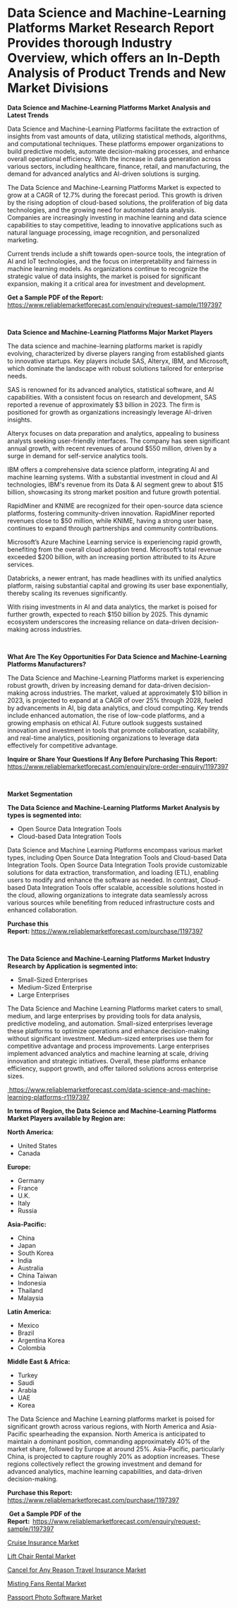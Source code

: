 <p><h1>Data Science and Machine-Learning Platforms Market Research Report Provides thorough Industry Overview, which offers an In-Depth Analysis of Product Trends and New Market Divisions</h1></p><p><strong>Data Science and Machine-Learning Platforms Market Analysis and Latest Trends</strong></p>
<p><p>Data Science and Machine-Learning Platforms facilitate the extraction of insights from vast amounts of data, utilizing statistical methods, algorithms, and computational techniques. These platforms empower organizations to build predictive models, automate decision-making processes, and enhance overall operational efficiency. With the increase in data generation across various sectors, including healthcare, finance, retail, and manufacturing, the demand for advanced analytics and AI-driven solutions is surging.</p><p>The Data Science and Machine-Learning Platforms Market is expected to grow at a CAGR of 12.7% during the forecast period. This growth is driven by the rising adoption of cloud-based solutions, the proliferation of big data technologies, and the growing need for automated data analysis. Companies are increasingly investing in machine learning and data science capabilities to stay competitive, leading to innovative applications such as natural language processing, image recognition, and personalized marketing.</p><p>Current trends include a shift towards open-source tools, the integration of AI and IoT technologies, and the focus on interpretability and fairness in machine learning models. As organizations continue to recognize the strategic value of data insights, the market is poised for significant expansion, making it a critical area for investment and development.</p></p>
<p><strong>Get a Sample PDF of the Report:&nbsp;</strong> <a href="https://www.reliablemarketforecast.com/enquiry/request-sample/1197397?utm_campaign=1108&utm_medium=2&utm_source=Github&utm_content=ia&utm_term=11032025&utm_id=data-science-and-machine-learning-platforms">https://www.reliablemarketforecast.com/enquiry/request-sample/1197397</a></p>
<p>&nbsp;</p>
<p><strong>Data Science and Machine-Learning Platforms Major Market Players</strong></p>
<p><p>The data science and machine-learning platforms market is rapidly evolving, characterized by diverse players ranging from established giants to innovative startups. Key players include SAS, Alteryx, IBM, and Microsoft, which dominate the landscape with robust solutions tailored for enterprise needs.</p><p>SAS is renowned for its advanced analytics, statistical software, and AI capabilities. With a consistent focus on research and development, SAS reported a revenue of approximately $3 billion in 2023. The firm is positioned for growth as organizations increasingly leverage AI-driven insights.</p><p>Alteryx focuses on data preparation and analytics, appealing to business analysts seeking user-friendly interfaces. The company has seen significant annual growth, with recent revenues of around $550 million, driven by a surge in demand for self-service analytics tools.</p><p>IBM offers a comprehensive data science platform, integrating AI and machine learning systems. With a substantial investment in cloud and AI technologies, IBM's revenue from its Data & AI segment grew to about $15 billion, showcasing its strong market position and future growth potential.</p><p>RapidMiner and KNIME are recognized for their open-source data science platforms, fostering community-driven innovation. RapidMiner reported revenues close to $50 million, while KNIME, having a strong user base, continues to expand through partnerships and community contributions.</p><p>Microsoft’s Azure Machine Learning service is experiencing rapid growth, benefiting from the overall cloud adoption trend. Microsoft’s total revenue exceeded $200 billion, with an increasing portion attributed to its Azure services.</p><p>Databricks, a newer entrant, has made headlines with its unified analytics platform, raising substantial capital and growing its user base exponentially, thereby scaling its revenues significantly.</p><p>With rising investments in AI and data analytics, the market is poised for further growth, expected to reach $150 billion by 2025. This dynamic ecosystem underscores the increasing reliance on data-driven decision-making across industries.</p></p>
<p>&nbsp;</p>
<p><strong>What Are The Key Opportunities For Data Science and Machine-Learning Platforms Manufacturers?</strong></p>
<p><p>The Data Science and Machine-Learning Platforms market is experiencing robust growth, driven by increasing demand for data-driven decision-making across industries. The market, valued at approximately $10 billion in 2023, is projected to expand at a CAGR of over 25% through 2028, fueled by advancements in AI, big data analytics, and cloud computing. Key trends include enhanced automation, the rise of low-code platforms, and a growing emphasis on ethical AI. Future outlook suggests sustained innovation and investment in tools that promote collaboration, scalability, and real-time analytics, positioning organizations to leverage data effectively for competitive advantage.</p></p>
<p><strong>Inquire or Share Your Questions If Any Before Purchasing This Report:</strong> <a href="https://www.reliablemarketforecast.com/enquiry/pre-order-enquiry/1197397?utm_campaign=1108&utm_medium=2&utm_source=Github&utm_content=ia&utm_term=11032025&utm_id=data-science-and-machine-learning-platforms">https://www.reliablemarketforecast.com/enquiry/pre-order-enquiry/1197397</a></p>
<p>&nbsp;</p>
<p><strong>Market Segmentation</strong></p>
<p><strong>The Data Science and Machine-Learning Platforms Market Analysis by types is segmented into:</strong></p>
<p><ul><li>Open Source Data Integration Tools</li><li>Cloud-based Data Integration Tools</li></ul></p>
<p><p>Data Science and Machine Learning Platforms encompass various market types, including Open Source Data Integration Tools and Cloud-based Data Integration Tools. Open Source Data Integration Tools provide customizable solutions for data extraction, transformation, and loading (ETL), enabling users to modify and enhance the software as needed. In contrast, Cloud-based Data Integration Tools offer scalable, accessible solutions hosted in the cloud, allowing organizations to integrate data seamlessly across various sources while benefiting from reduced infrastructure costs and enhanced collaboration.</p></p>
<p><strong>Purchase this Report:&nbsp;</strong><a href="https://www.reliablemarketforecast.com/purchase/1197397?utm_campaign=1108&utm_medium=2&utm_source=Github&utm_content=ia&utm_term=11032025&utm_id=data-science-and-machine-learning-platforms">https://www.reliablemarketforecast.com/purchase/1197397</a></p>
<p>&nbsp;</p>
<p><strong>The Data Science and Machine-Learning Platforms Market Industry Research by Application is segmented into:</strong></p>
<p><ul><li>Small-Sized Enterprises</li><li>Medium-Sized Enterprise</li><li>Large Enterprises</li></ul></p>
<p><p>The Data Science and Machine Learning Platforms market caters to small, medium, and large enterprises by providing tools for data analysis, predictive modeling, and automation. Small-sized enterprises leverage these platforms to optimize operations and enhance decision-making without significant investment. Medium-sized enterprises use them for competitive advantage and process improvements. Large enterprises implement advanced analytics and machine learning at scale, driving innovation and strategic initiatives. Overall, these platforms enhance efficiency, support growth, and offer tailored solutions across enterprise sizes.</p></p>
<p><a href="https://www.reliablemarketforecast.com/data-science-and-machine-learning-platforms-r1197397?utm_campaign=1108&utm_medium=2&utm_source=Github&utm_content=ia&utm_term=11032025&utm_id=data-science-and-machine-learning-platforms">&nbsp;https://www.reliablemarketforecast.com/data-science-and-machine-learning-platforms-r1197397</a></p>
<p><strong>In terms of Region, the Data Science and Machine-Learning Platforms Market Players available by Region are:</strong></p>
<p>
    <p> <strong> North America: </strong>
        <ul>
            <li>United States</li>
            <li>Canada</li>
        </ul>
        </p> 
    <p> <strong> Europe: </strong>
        <ul>
            <li>Germany</li>
            <li>France</li>
            <li>U.K.</li>
            <li>Italy</li>
            <li>Russia</li>
        </ul>
        </p> 
    <p> <strong> Asia-Pacific: </strong>
        <ul>
            <li>China</li>
            <li>Japan</li>
            <li>South Korea</li>
            <li>India</li>
            <li>Australia</li>
            <li>China Taiwan</li>
            <li>Indonesia</li>
            <li>Thailand</li>
            <li>Malaysia</li>
        </ul>
        </p> 
    <p> <strong> Latin America: </strong>
        <ul>
            <li>Mexico</li>
            <li>Brazil</li>
            <li>Argentina Korea</li>
            <li>Colombia</li>
        </ul>
        </p> 
    <p> <strong> Middle East & Africa: </strong>
        <ul>
            <li>Turkey</li>
            <li>Saudi</li>
            <li>Arabia</li>
            <li>UAE</li>
            <li>Korea</li>
        </ul>
    </p>
    </p>
<p><p>The Data Science and Machine Learning platforms market is poised for significant growth across various regions, with North America and Asia-Pacific spearheading the expansion. North America is anticipated to maintain a dominant position, commanding approximately 40% of the market share, followed by Europe at around 25%. Asia-Pacific, particularly China, is projected to capture roughly 20% as adoption increases. These regions collectively reflect the growing investment and demand for advanced analytics, machine learning capabilities, and data-driven decision-making.</p></p>
<p><strong>Purchase this Report: </strong><a href="https://www.reliablemarketforecast.com/purchase/1197397?utm_campaign=1108&utm_medium=2&utm_source=Github&utm_content=ia&utm_term=11032025&utm_id=data-science-and-machine-learning-platforms">https://www.reliablemarketforecast.com/purchase/1197397</a></p>
<p>&nbsp;<strong>Get a Sample PDF of the Report:&nbsp;&nbsp;</strong><a href="https://www.reliablemarketforecast.com/enquiry/request-sample/1197397?utm_campaign=1108&utm_medium=2&utm_source=Github&utm_content=ia&utm_term=11032025&utm_id=data-science-and-machine-learning-platforms">https://www.reliablemarketforecast.com/enquiry/request-sample/1197397</a></p>
<p><strong></strong></p>
<p><p><a href="https://github.com/alefermeivys/Market-Research-Report-List-1/blob/main/cruise-insurance-market.md?utm_campaign=1108&utm_medium=2&utm_source=Github&utm_content=ia&utm_term=11032025&utm_id=data-science-and-machine-learning-platforms">Cruise Insurance Market</a></p><p><a href="https://github.com/kluviabolofo/Market-Research-Report-List-1/blob/main/lift-chair-rental-market.md?utm_campaign=1108&utm_medium=2&utm_source=Github&utm_content=ia&utm_term=11032025&utm_id=data-science-and-machine-learning-platforms">Lift Chair Rental Market</a></p><p><a href="https://github.com/toghojbeinta/Market-Research-Report-List-1/blob/main/cancel-for-any-reason-travel-insurance-market.md?utm_campaign=1108&utm_medium=2&utm_source=Github&utm_content=ia&utm_term=11032025&utm_id=data-science-and-machine-learning-platforms">Cancel for Any Reason Travel Insurance Market</a></p><p><a href="https://github.com/spehnluenaru/Market-Research-Report-List-1/blob/main/misting-fans-rental-market.md?utm_campaign=1108&utm_medium=2&utm_source=Github&utm_content=ia&utm_term=11032025&utm_id=data-science-and-machine-learning-platforms">Misting Fans Rental Market</a></p><p><a href="https://github.com/ryantindyaiz/Market-Research-Report-List-1/blob/main/passport-photo-software-market.md?utm_campaign=1108&utm_medium=2&utm_source=Github&utm_content=ia&utm_term=11032025&utm_id=data-science-and-machine-learning-platforms">Passport Photo Software Market</a></p></p>